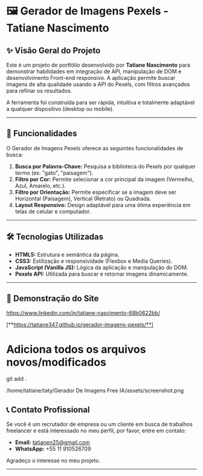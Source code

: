 # 🖼️ Gerador de Imagens Pexels - Tatiane Nascimento

## ✨ Visão Geral do Projeto

Este é um projeto de portfólio desenvolvido por **Tatiane Nascimento** para demonstrar habilidades em integração de API, manipulação de DOM e desenvolvimento Front-end responsivo. A aplicação permite buscar imagens de alta qualidade usando a API do Pexels, com filtros avançados para refinar os resultados.

A ferramenta foi construída para ser rápida, intuitiva e totalmente adaptável a qualquer dispositivo (desktop ou mobile).

---

## 🚀 Funcionalidades

O Gerador de Imagens Pexels oferece as seguintes funcionalidades de busca:

1.  **Busca por Palavra-Chave:** Pesquisa a biblioteca do Pexels por qualquer termo (ex: "gato", "paisagem").
2.  **Filtro por Cor:** Permite selecionar a cor principal da imagem (Vermelho, Azul, Amarelo, etc.).
3.  **Filtro por Orientação:** Permite especificar se a imagem deve ser Horizontal (Paisagem), Vertical (Retrato) ou Quadrada.
4.  **Layout Responsivo:** Design adaptável para uma ótima experiência em telas de celular e computador.

---

## 🛠️ Tecnologias Utilizadas

* **HTML5:** Estrutura e semântica da página.
* **CSS3:** Estilização e responsividade (Flexbox e Media Queries).
* **JavaScript (Vanilla JS):** Lógica da aplicação e manipulação do DOM.
* **Pexels API:** Utilizada para buscar e retornar imagens dinamicamente.

---

## 📸 Demonstração do Site

 https://www.linkedin.com/in/tatiane-nascimento-68b0622bb/

[**https://tatiane347.github.io/gerador-imagens-pexels/**]

# Adiciona todos os arquivos novos/modificados
git add . 

/home/tatiane/taty/Gerador De Imagens Free IA/assets/screenshot.png

## 📞 Contato Profissional

Se você é um recrutador de empresa ou um cliente em busca de trabalhos freelancer e está interessado no meu perfil, por favor, entre em contato:

* **Email:** tatianen25@gmail.com
* **WhatsApp:** +55 11 910526709

Agradeço o interesse no meu projeto.

---
